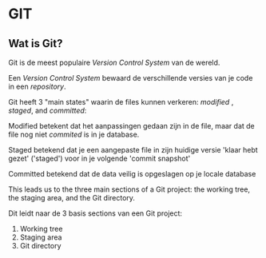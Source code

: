 # GIT

## Wat is Git?

Git is de meest populaire *Version Control System* van de wereld.

Een *Version Control System* bewaard de verschillende versies van je code in een *repository*. 

Git heeft 3 "main states" waarin de files kunnen verkeren: *modified* , *staged*, and *committed*:

Modified betekent dat het aanpassingen gedaan zijn in de file, maar dat de file nog niet *commited* is in je database.

Staged betekend dat je een aangepaste file in zijn huidige versie 'klaar hebt gezet' ('staged') voor in je volgende 'commit snapshot'

Committed betekend dat de data veilig is opgeslagen op je locale database

This leads us to the three main sections of a Git project: the working tree, the staging area, and the Git directory.

Dit leidt naar de 3 basis sections van een Git project:
1. Working tree
2. Staging area
3. Git directory


